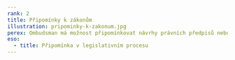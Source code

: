 ```yaml
---
rank: 2
title: Připomínky k zákonům
illustration: pripominky-k-zakonum.jpg
perex: Ombudsman má možnost připomínkovat návrhy právních předpisů nebo jiných materiálů předkládaných vládě. Připomínky uplatňuje hlavně v těch případech, kdy má ze své činnosti poznatky, že by se navrhované znění právního předpisu mělo nějak změnit a upravit. Daří se mu tak odstranit z připravovaných předpisů některé nedostatky, které by v praxi působily potíže.
eso:
  - title: Připomínka v legislativním procesu
---
```

